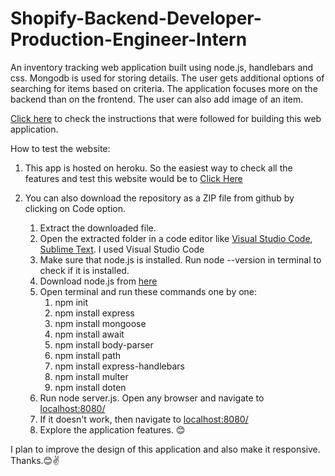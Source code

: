 # Shopify-Backend-Developer-Production-Engineer-Intern
An inventory tracking web application built using node.js, handlebars and css.
Mongodb is used for storing details. The user gets additional options of searching for items based on criteria.
The application focuses more on the backend than on the frontend. 
The user can also add image of an item.

[Click here](https://docs.google.com/document/d/1z9LZ_kZBUbg-O2MhZVVSqTmvDko5IJWHtuFmIu_Xg1A/edit) to check the instructions that were followed for building this web application.

How to test the website:
1. This app is hosted on heroku. So the easiest way to check all the features and test this website would be to [Click Here](https://serene-stream-27308.herokuapp.com/)

2. You can also download the repository as a ZIP file from github by clicking on Code option.
      1. Extract the downloaded file.
      2. Open the extracted folder in a code editor like [Visual Studio Code](https://code.visualstudio.com/download), [Sublime Text](https://www.sublimetext.com/3). I used Visual Studio Code
      3. Make sure that node.js is installed. Run node --version in terminal to check if it is installed.
      4. Download node.js from [here](https://nodejs.org/en/download/)
      5. Open terminal and run these commands one by one:
           1. npm init
           2. npm install express
           3. npm install mongoose
           4. npm install await
           5. npm install body-parser
           6. npm install path
           7. npm install express-handlebars
           8. npm install multer
           9. npm install doten
      6. Run node server.js. Open any browser and navigate to [localhost:8080/](localhost:8080/)
      7. If it doesn't work, then navigate to [localhost:8080/](localhost:8080/)
      8. Explore the application features. 😊

I plan to improve the design of this application and also make it responsive.
Thanks.😊✌
